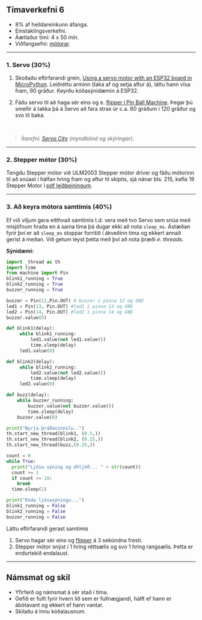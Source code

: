 ## Tímaverkefni 6 

- 8% af heildareinkunn áfanga.
- Einstaklingsverkefni.
- Áætlaður tími: 4 x 50 mín.
- Viðfangsefni: [mótorar](https://github.com/VESM1VS/AFANGI/wiki/Mekatr%C3%B3nik).

---

### 1. Servo (30%) 

1. Skoðaðu eftirfarandi grein, [Using a servo motor with an ESP32 board in MicroPython](https://www.upesy.com/blogs/tutorials/esp32-servo-motor-sg90-on-micropython). Leiðréttu arminn (taka af og setja aftur á), láttu hann vísa fram, 90 gráður. Keyrðu kóðasýnidæmin á ESP32.  <br>

1. Fáðu servo til að haga sér eins og e. [flipper í Pin Ball Machine](https://www.youtube.com/watch?v=Orxx7UImOYM&ab_channel=PinballHelp). Þegar þú smellir á takka þá á Servo að fara strax úr c.a. 60 gráðum í 120 gráður og svo til baka.

<br>

> _Ítarefni: [Servo City](https://www.servocity.com/servo-faqs/) (myndbönd og skýringar)._

---

### 2. Stepper mótor (30%) 
Tengdu Stepper mótor við ULM2003 Stepper mótor driver og fáðu mótorinn til að snúast í hálfan hring fram og aftur til skiptis, sjá nánar bls. 215, kafla 19 Stepper Motor í [pdf leiðbeiningum](https://github.com/VESM1VS/AFANGI/blob/main/Kennsluefni/Python_Tutorial.pdf).

---

### 3. Að keyra mótora samtímis (40%)

Ef við viljum gera eitthvað samtímis t.d. vera með tvo Servo sem snúa með misjöfnum hraða en á sama tíma þá dugar ekki að nota `sleep_ms`. Ástæðan fyrir því er að `sleep_ms` stoppar forritið í ákveðinn tíma og ekkert annað gerist á meðan. Við getum leyst þetta með því að nota þræði  _e. threads_.

**Sýnidæmi:**

```python
import _thread as th
import time
from machine import Pin
blink1_running = True
blink2_running = True
buzzer_running = True

buzzer = Pin(12,Pin.OUT) # buzzer í pinna 12 og GND
led1 = Pin(13, Pin.OUT) #led1 í pinna 13 og GND
led2 = Pin(14, Pin.OUT) #led2 í pinna 14 og GND
buzzer.value(0)

def blink1(delay):
     while blink1_running:
         led1.value(not led1.value())
         time.sleep(delay)
     led1.value(0)

def blink2(delay):
     while blink2_running:
         led2.value(not led2.value())
         time.sleep(delay)
     led2.value(0)

def buzz(delay):
    while buzzer_running:
        buzzer.value(not buzzer.value())
        time.sleep(delay)
    buzzer.value(0)

print("Byrja þráðavinnslu..")
th.start_new_thread(blink1, (0.5,))
th.start_new_thread(blink2, (0.25,))
th.start_new_thread(buzz,(0.25,))

count = 0
while True:
  print("Ljósa sýning og óhljóð... " + str(count))
  count += 1
  if count >= 10:
    break
  time.sleep(1)

print("Enda ljósasýningu...")
blink1_running = False
blink2_running = False
buzzer_running = False
```

Láttu eftirfarandi gerast samtímis

1. Servo hagar sér eins og [flipper](https://www.youtube.com/shorts/gBAMq95YVXU) á 3 sekúndna fresti.
1. Stepper mótor snýst í 1 hring réttsælis og svo 1 hring rangsælis. Þetta er endurtekið endalaust.

---

## Námsmat og skil
- Yfirferð og námsmat á sér stað í tíma.
- Gefið er fullt fyrir hvern lið sem er fullnægjandi, hálft ef hann er ábótavant og ekkert ef hann vantar.
- Skilaðu á Innu kóðalausnum.


